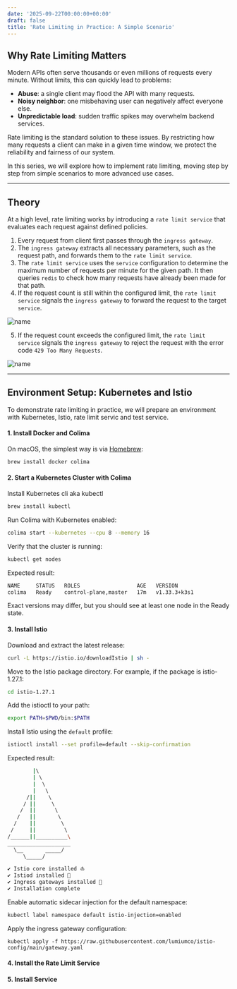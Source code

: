 ```yaml
---
date: '2025-09-22T00:00:00+00:00'
draft: false
title: 'Rate Limiting in Practice: A Simple Scenario'
---
```

## Why Rate Limiting Matters

Modern APIs often serve thousands or even millions of requests every minute.
Without limits, this can quickly lead to problems:
- **Abuse**: a single client may flood the API with many requests.
- **Noisy neighbor**: one misbehaving user can negatively affect everyone else.
- **Unpredictable load**: sudden traffic spikes may overwhelm backend services.

Rate limiting is the standard solution to these issues. By restricting how many requests a client can make in a given time window, we protect the reliability and fairness of our system.

In this series, we will explore how to implement rate limiting, moving step by step from simple scenarios to more advanced use cases.

---
## Theory

At a high level, rate limiting works by introducing a `rate limit service` that evaluates each request against defined policies. 

1. Every request from client first passes through the `ingress gateway`.
2. The `ingress gateway` extracts all necessary parameters, such as the request path, and forwards them to the `rate limit service`.
3. The `rate limit service` uses the `service` configuration to determine the maximum number of requests per minute for the given path. It then queries `redis` to check how many requests have already been made for that path.
4. If the request count is still within the configured limit, the `rate limit service` signals the `ingress gateway` to forward the request to the target `service`.

![name](images/rate-limit-allowed.svg#center)

5. If the request count exceeds the configured limit, the `rate limit service` signals the `ingress gateway` to reject the request with the error code `429 Too Many Requests`.

![name](images/rate-limit-throttled.svg#center)

---
## Environment Setup: Kubernetes and Istio

To demonstrate rate limiting in practice, we will prepare an environment with Kubernetes, Istio, rate limit servic and test service.

#### 1. Install Docker and Colima
On macOS, the simplest way is via [Homebrew](https://brew.sh/):
```bash
brew install docker colima
```

#### 2. Start a Kubernetes Cluster with Colima
Install Kubernetes cli aka kubectl
```bash
brew install kubectl
```

Run Colima with Kubernetes enabled:
```bash
colima start --kubernetes --cpu 8 --memory 16 
```

Verify that the cluster is running:
```bash
kubectl get nodes
```

Expected result:
```bash
NAME     STATUS   ROLES                  AGE   VERSION
colima   Ready    control-plane,master   17m   v1.33.3+k3s1
```
Exact versions may differ, but you should see at least one node in the Ready state.

#### 3. Install Istio
Download and extract the latest release:
```bash
curl -L https://istio.io/downloadIstio | sh -
```

Move to the Istio package directory. For example, if the package is istio-1.27.1:
```bash
cd istio-1.27.1
```

Add the istioctl to your path:
```bash
export PATH=$PWD/bin:$PATH
```

Install Istio using the `default` profile:
```bash
istioctl install --set profile=default --skip-confirmation
```

Expected result:
```bash
        |\          
        | \         
        |  \        
        |   \       
      /||    \      
     / ||     \     
    /  ||      \    
   /   ||       \   
  /    ||        \  
 /     ||         \ 
/______||__________\
____________________
  \__       _____/  
     \_____/        

✔ Istio core installed ⛵️                                                                                                                                                                                               
✔ Istiod installed 🧠                                                                                                                                                                                                   
✔ Ingress gateways installed 🛬                                                                                                                                                                                         
✔ Installation complete 
```

Enable automatic sidecar injection for the default namespace:
```bash
kubectl label namespace default istio-injection=enabled
```

Apply the ingress gateway configuration:
```
kubectl apply -f https://raw.githubusercontent.com/lumiumco/istio-config/main/gateway.yaml
```

#### 4. Install the Rate Limit Service


#### 5. Install Service
